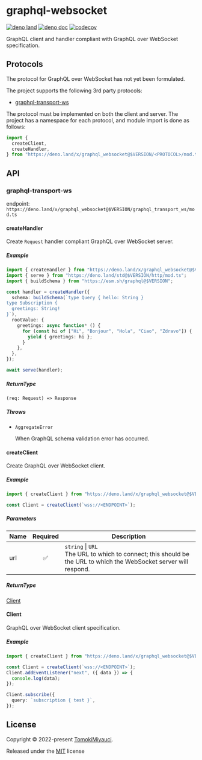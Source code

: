 # graphql-websocket

[![deno land](http://img.shields.io/badge/available%20on-deno.land/x-lightgrey.svg?logo=deno&labelColor=black&color=black)](https://deno.land/x/graphql_websocket)
[![deno doc](https://img.shields.io/badge/deno-doc-black)](https://doc.deno.land/https/deno.land/x/graphql_websocket/mod.ts)
[![codecov](https://codecov.io/gh/TomokiMiyauci/graphql-websocket/branch/main/graph/badge.svg?token=0Dq5iqtnjw)](https://codecov.io/gh/TomokiMiyauci/graphql-websocket)

GraphQL client and handler compliant with GraphQL over WebSocket specification.

## Protocols

The protocol for GraphQL over WebSocket has not yet been formulated.

The project supports the following 3rd party protocols:

- [graphql-transport-ws](https://github.com/enisdenjo/graphql-ws/blob/master/PROTOCOL.md)

The protocol must be implemented on both the client and server. The project has
a namespace for each protocol, and module import is done as follows:

```ts
import {
  createClient,
  createHandler,
} from "https://deno.land/x/graphql_websocket@$VERSION/<PROTOCOL>/mod.ts";
```

## API

### graphql-transport-ws

endpoint:
`https://deno.land/x/graphql_websocket@$VERSION/graphql_transport_ws/mod.ts`

#### createHandler

Create `Request` handler compliant GraphQL over WebSocket server.

##### Example

```ts
import { createHandler } from "https://deno.land/x/graphql_websocket@$VERSION/graphql_transport_ws/mod.ts";
import { serve } from "https://deno.land/std@$VERSION/http/mod.ts";
import { buildSchema } from "https://esm.sh/graphql@$VERSION";

const handler = createHandler({
  schema: buildSchema(`type Query { hello: String }
type Subscription {
  greetings: String!
}`),
  rootValue: {
    greetings: async function* () {
      for (const hi of ["Hi", "Bonjour", "Hola", "Ciao", "Zdravo"]) {
        yield { greetings: hi };
      }
    },
  },
});

await serve(handler);
```

##### ReturnType

`(req: Request) => Response`

##### Throws

- `AggregateError`

  When GraphQL schema validation error has occurred.

#### createClient

Create GraphQL over WebSocket client.

##### Example

```ts
import { createClient } from "https://deno.land/x/graphql_websocket@$VERSION/graphql_transport_ws/mod.ts";

const Client = createClient(`wss://<ENDPOINT>`);
```

##### Parameters

| Name |      Required      | Description                                                                                                               |
| ---- | :----------------: | ------------------------------------------------------------------------------------------------------------------------- |
| url  | :white_check_mark: | `string` &#124; `URL`<br> The URL to which to connect; this should be the URL to which the WebSocket server will respond. |

##### ReturnType

[Client](#Client)

#### Client

GraphQL over WebSocket client specification.

##### Example

```ts
import { createClient } from "https://deno.land/x/graphql_websocket@$VERSION/graphql_transport_ws/mod.ts";

const Client = createClient(`wss://<ENDPOINT>`);
Client.addEventListener("next", ({ data }) => {
  console.log(data);
});

Client.subscribe({
  query: `subscription { test }`,
});
```

## License

Copyright © 2022-present [TomokiMiyauci](https://github.com/TomokiMiyauci).

Released under the [MIT](./LICENSE) license
